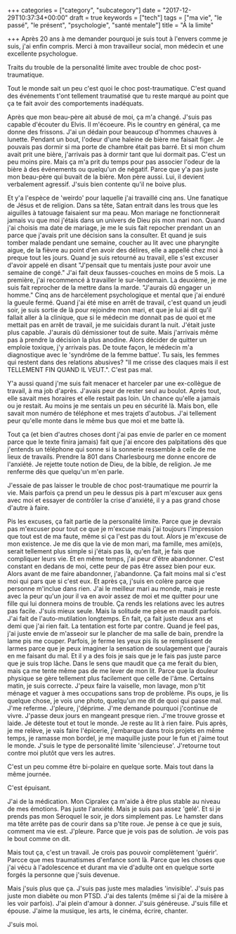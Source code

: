 +++
categories = ["category", "subcategory"]
date = "2017-12-29T10:37:34+00:00"
draft = true
keywords = ["tech"]
tags = ["ma vie", "le passé", "le présent", "psychologie", "santé mentale"]
title = "À la limite"

+++
Après 20 ans à me demander pourquoi je suis tout à l'envers comme je suis, j'ai enfin compris. Merci à mon travailleur social, mon médecin et une excellente psychologue.

Traits du trouble de la personalité limite avec trouble de choc post-traumatique.

Tout le monde sait un peu c'est quoi le choc post-traumatique. C'est quand des événements t'ont tellement traumatisé que tu reste marqué au point que ça te fait avoir des comportements inadéquats. 

Après que mon beau-père ait abusé de moi, ça m'a changé. J'suis pas capable d'écouter du Elvis. Il m'écoeure. Pis le country en général, ça me donne des frissons. J'ai un dédain pour beaucoup d'hommes chauves à lunette. Pendant un bout, l'odeur d'une haleine de bière me faisait figer. Je pouvais pas dormir si ma porte de chambre était pas barré. Et si mon chum avait prit une bière, j'arrivais pas à dormir tant que lui dormait pas. C'est un peu moins pire. Mais ça m'a prit du temps pour pas associer l'odeur de la bière à des événements ou quelqu'un de négatif. Parce que y'a pas juste mon beau-père qui buvait de la bière. Mon père aussi. Lui, il devient verbalement agressif. J'suis bien contente qu'il ne boive plus.

Et y'a l'espèce de 'weirdo' pour laquelle j'ai travaillé cinq ans. Une fanatique de Jésus et de religion. Dans sa tête, Satan entrait dans les trous que les aiguilles à tatouage faisaient sur ma peau. Mon mariage ne fonctionnerait jamais vu que moi j'étais dans un univers de Dieu pis mon mari non. Quand j'ai choisis ma date de mariage, je me le suis fait repocher prendant un an parce que j'avais prit une décision sans la consulter. Et quand je suis tomber malade pendant une semaine, coucher au lit avec une pharyngite aigue, de la fièvre au point d'en avoir des délires, elle a appellé chez moi à preque tout les jours. Quand je suis retourné au travail, elle s'est excuser d'avoir appelé en disant "J'pensait que tu mentais juste pour avoir une semaine de congé." J'ai fait deux fausses-couches en moins de 5 mois. La première, j'ai recommencé à travailler le sur-lendemain. La deuxième, je me suis fait reprocher de la mettre dans la marde. "J'aurais dû engager un homme." Cinq ans de harcèlement psychologique et mental que j'ai enduré la gueule fermé. Quand j'ai été mise en arrêt de travail, c'est quand un jeudi soir, je suis sortie de là pour rejoindre mon mari, et que je lui ai dit qu'il fallait aller à la clinique, que si le médecin me donnait pas de quoi et me mettait pas en arrêt de travail, je me suicidais durant la nuit. J'était juste plus capable. J'aurais dû démissioner tout de suite. Mais j'arrivais même pas à prendre la décision la plus anodine. Alors décider de quitter un emploie toxique, j'y arrivais pas. De toute façon, le médecin m'a diagnostique avec le 'syndrôme de la femme battue'. Tu sais, les femmes qui restent dans des relations abusives? "Il me crisse des claques mais il est TELLEMENT FIN QUAND IL VEUT.". C'est pas mal.

Y'a aussi quand j'me suis fait menacer et harceler par une ex-collègue de travail, à ma job d'après. J'avais peur de rester seul au boulot. Après tout, elle savait mes horaires et elle restait pas loin. Un chance qu'elle a jamais ou je restait. Au moins je me sentais un peu en sécurité là. Mais bon, elle savait mon numéro de téléphone et mes trajets d'autobus. J'ai tellement peur qu'elle monte dans le même bus que moi et me batte là. 

Tout ça (et bien d'autres choses dont j'ai pas envie de parler en ce moment parce que le texte finira jamais) fait que j'ai encore des palpitations dès que j'entends un téléphone qui sonne si la sonnerie ressemble à celle de me lieux de travails. Prendre la 801 dans Charlesbourg me donne encore de l'anxiété. Je rejette toute notion de Dieu, de la bible, de religion. Je me renferme dès que quelqu'un m'en parle.

J'essaie de pas laisser le trouble de choc post-traumatique me pourrir la vie. Mais parfois ça prend un peu le dessus pis à part m'excuser aux gens avec moi et essayer de contrôler la crise d'anxiété, il y a pas grand chose d'autre à faire.

Pis les excuses, ça fait partie de la personalité limite. Parce que je devrais pas m'excuser pour tout ce que je m'excuse mais j'ai toujours l'impression que tout est de ma faute, même si ça l'est pas du tout. Alors je m'excuse de mon existence. Je me dis que la vie de mon mari, ma famille, mes ami(e)s, serait tellement plus simple si j'étais pas là, qu'en fait, je fais que compliquer leurs vie. Et en même temps, j'ai peur d'être abandonner. C'est constant en dedans de moi, cette peur de pas être assez bien pour eux. Alors avant de me faire abandonner, j'abandonne. Ça fait moins mal si c'est moi qui pars que si c'est eux. Et après ça, j'suis en colère parce que personne m'inclue dans rien. J'ai le meilleur mari au monde, mais je reste avec la peur qu'un jour il va en avoir assez de moi et me quitter pour une fille qui lui donnera moins de trouble. Ça rends les relations avec les autres pas facile. J'suis mieux seule. Mais la solitude me pèse en maudit parfois. J'ai fait de l'auto-mutilation longtemps. En fait, ça fait juste deux ans et demi que j'ai rien fait. La tentation est forte par contre. Quand je feel pas, j'ai juste envie de m'asseoir sur le plancher de ma salle de bain, prendre la lame pis me couper. Parfois, je ferme les yeux pis ils se remplissent de larmes parce que je peux imaginer la sensation de soulagement que j'aurais en me faisant du mal. Et il y a des fois je sais que je le fais pas juste parce que je suis trop lâche. Dans le sens que maudit que ça me ferait du bien, mais ça me tente même pas de me lever de mon lit. Parce que la douleur physique se gère tellement plus facilement que celle de l'âme. Certains matin, je suis correcte. J'peux faire la vaiselle, mon lavage, mon p'tit ménage et vaguer à mes occupations sans trop de problème. Pis oups, je lis quelque chose, je vois une photo, quelqu'un me dit de quoi qui passe mal. J'me referme. J'pleure, j'déprime. J'me demande pourquoi j'continue de vivre. J'passe deux jours en mangeant presque rien. J'me trouve grosse et laide. Je déteste tout et tout le monde. Je reste au lit à rien faire. Puis après, je me relève, je vais faire l'épicerie, j'embarque dans trois projets en même temps, je ramasse mon bordel, je me maquille juste pour le fun et j'aime tout le monde. J'suis le type de personalité limite 'silencieuse'. J'retourne tout contre moi plutôt que vers les autres.

C'est un peu comme être bi-polaire en quelque sorte. Mais tout dans la même journée. 

C'est épuisant.

J'ai de la médication. Mon Cipralex ça m'aide à être plus stable au niveau de mes émotions. Pas juste l'anxiété. Mais je suis pas assez 'gelé'. Et si je prends pas mon Séroquel le soir, je dors simplement pas. Le hamster dans ma tête arrête pas de courir dans sa p'tite roue. Je pense à ce que je suis, comment ma vie est. J'pleure. Parce que je vois pas de solution. Je vois pas le bout comme on dit.

Mais tout ça, c'est un travail. Je crois pas pouvoir complètement 'guérir'. Parcce que mes traumatismes d'enfance sont là. Parce que les choses que j'ai vécu à l'adolescence et durant ma vie d'adulte ont en quelque sorte forgés la personne que j'suis devenue. 

Mais j'suis plus que ça. J'suis pas juste mes maladies 'invisible'. J'suis pas juste mon diabète ou mon PTSD. J'ai des talents (même si j'ai de la misère à les voir parfois). J'ai plein d'amour à donner. J'suis généreuse. J'suis fille et épouse. J'aime la musique, les arts, le cinéma, écrire, chanter.

J'suis moi.